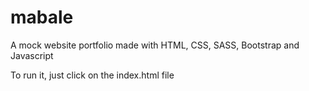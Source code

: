 # mabale
A mock website portfolio made with HTML, CSS, SASS, Bootstrap and Javascript

To run it, just click on the index.html file
